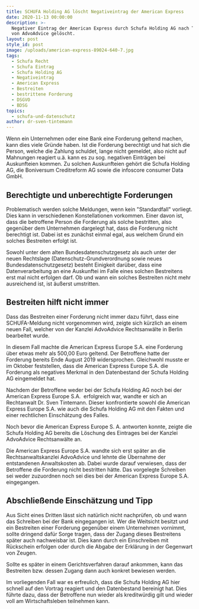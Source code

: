 ```yaml
---
title: SCHUFA Holding AG löscht Negativeintrag der American Express
date: 2020-11-13 00:00:00
description: >-
  Negativer Eintrag der American Express durch Schufa Holding AG nach Tätigkeit
  von AdvoAdvice gelöscht.
layout: post
style_id: post
image: /uploads/american-express-89024-640-7.jpg
tags:
  - Schufa Recht
  - Schufa Eintrag
  - Schufa Holding AG
  - Negativeintrag
  - American Express
  - Bestreiten
  - bestrittene Forderung
  - DSGVO
  - BDSG
topics:
  - schufa-und-datenschutz
author: dr-sven-tintemann
---
```


Wenn ein Unternehmen oder eine Bank eine Forderung geltend machen, kann dies viele Gründe haben. Ist die Forderung berechtigt und hat sich die Person, welche die Zahlung schuldet, lange nicht gemeldet, also nicht auf Mahnungen reagiert u.ä. kann es zu sog. negativen Einträgen bei Auskunfteien kommen. Zu solchen Auskunfteien gehört die Schufa Holding AG, die Boniversum Creditreform AG sowie die infoscore consumer Data GmbH.&nbsp;

## Berechtigte und unberechtigte Forderungen

Problematisch werden solche Meldungen, wenn kein "Standardfall" vorliegt. Dies kann in verschiedenen Konstellationen vorkommen. Einer davon ist, dass die betroffene Person die Forderung als solche bestritten, also gegenüber dem Unternehmen dargelegt hat, dass die Forderung nicht berechtigt ist. Dabei ist es zunächst einmal egal, aus welchem Grund ein solches Bestreiten erfolgt ist.

Sowohl unter dem alten Bundesdatenschutzgesetz als auch unter der neuen Rechtslage (Datenschutz-Grundverordnung sowie neues Bundesdatenschutzgesetz) besteht Einigkeit darüber, dass eine Datenverarbeitung an eine Auskunftei im Falle eines solchen Bestreitens erst mal nicht erfolgen darf. Ob und wann ein solches Bestreiten nicht mehr ausreichend ist, ist äu&szlig;erst umstritten.&nbsp;

## Bestreiten hilft nicht immer

Dass das Bestreiten einer Forderung nicht immer dazu führt, dass eine SCHUFA-Meldung nicht vorgenommen wird, zeigte sich kürzlich an einem neuen Fall, welcher von der Kanzlei AdvoAdvice Rechtsanwälte in Berlin bearbeitet wurde.

In diesem Fall machte die American Express Europe S.A. eine Forderung über etwas mehr als 500,00 Euro geltend. Der Betroffene hatte der Forderung bereits Ende August 2019 widersprochen. Gleichwohl musste er im Oktober feststellen, dass die American Express Europe S.A. die Forderung als negatives Merkmal in den Datenbestand der Schufa Holding AG eingemeldet hat.

Nachdem der Betroffene weder bei der Schufa Holding AG noch bei der American Express Europe S.A.&nbsp; erfolgreich war, wandte er sich an Rechtanwalt Dr. Sven Tintemann. Dieser konfrontierte sowohl die American Express Europe S.A. wie auch die Schufa Holding AG mit den Fakten und einer rechtlichen Einschätzung des Falles.

Noch bevor die American Express Europe S. A. antworten konnte, zeigte die Schufa Holding AG bereits die Löschung des Eintrages bei der Kanzlei AdvoAdvice Rechtsanwälte an.

Die American Express Europe S.A. wandte sich erst später an die Rechtsanwaltskanzlei AdvoAdvice und lehnte die Übernahme der entstandenen Anwaltskosten ab. Dabei wurde darauf verwiesen, dass der Betroffene die Forderung nicht bestritten hätte. Das vorgelegte Schreiben sei weder zuzuordnen noch sei dies bei der American Express Europe S.A. eingegangen.

## Abschlie&szlig;ende Einschätzung und Tipp

Aus Sicht eines Dritten lässt sich natürlich nicht nachprüfen, ob und wann das Schreiben bei der Bank eingegangen ist. Wer die Weitsicht besitzt und ein Bestreiten einer Forderung gegenüber einem Unternehmen vornimmt, sollte dringend dafür Sorge tragen, dass der Zugang dieses Bestreitens später auch nachweisbar ist. Dies kann durch ein Einschreiben mit Rückschein erfolgen oder durch die Abgabe der Erklärung in der Gegenwart von Zeugen.

Sollte es später in einem Gerichtsverfahren darauf ankommen, kann das Bestreiten bzw. dessen Zugang dann auch konkret bewiesen werden.

Im vorliegenden Fall war es erfreulich, dass die Schufa Holding AG hier schnell auf den Vortrag reagiert und den Datenbestand bereinigt hat. Dies führte dazu, dass der Betroffene nun wieder als kreditwürdig gilt und wieder voll am Wirtschaftsleben teilnehmen kann.